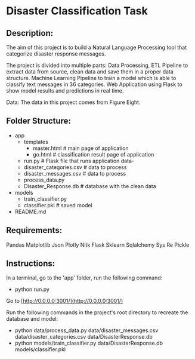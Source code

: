 # Disaster Classification Task

## Description:
The aim of this project is to build a Natural Language Processing tool that categorize disaster response messages.

The project is divided into multiple parts:
Data Processing, ETL Pipeline to extract data from source, clean data and save them in a proper data structure.
Machine Learning Pipeline to train a model which is able to classify text messages in 36 categories.
Web Application using Flask to show model results and predictions in real time.

Data:
The data in this project comes from Figure Eight.

## Folder Structure:

- app
    - templates
        - master.html # main page of application
        - go.html # classification result page of application
    - run.py # Flask file that runs application
data- 
    - disaster_categories.csv # data to process
    - disaster_messages.csv # data to process
    - process_data.py
    - Disaster_Response.db # database with the clean data
- models
    - train_classifier.py
    - classifier.pkl # saved model
- README.md

## Requirements:

Pandas
Matplotlib
Json
Plotly
Nltk
Flask
Sklearn
Sqlalchemy
Sys
Re
Pickle

## Instructions:

In a terminal, go to the 'app' folder, run the following command:
- python run.py

Go to [http://0.0.0.0:3001/](http://0.0.0.0:3001/)

Run the following commands in the project's root directory to recreate the database and model:
- python data/process_data.py data/disaster_messages.csv data/disaster_categories.csv data/DisasterResponse.db
- python models/train_classifier.py data/DisasterResponse.db models/classifier.pkl


